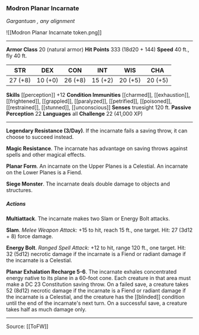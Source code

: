 ### Modron Planar Incarnate
_Gargantuan , any alignment_

![[Modron Planar Incarnate token.png]]


---

**Armor Class** 20 (natural armor)
**Hit Points** 333 (18d20 + 144)
**Speed** 40 ft., fly 40 ft.

| STR     | DEX     | CON     | INT     | WIS     | CHA     |
|---------|---------|---------|---------|---------|---------|
| 27 (+8) | 10 (+0) | 26 (+8) | 15 (+2) | 20 (+5) | 20 (+5) |

**Skills** [[perception]] +12
**Condition Immunities** [[charmed]], [[exhaustion]], [[frightened]], [[grappled]], [[paralyzed]], [[petrified]], [[poisoned]], [[restrained]], [[stunned]], [[unconscious]]
**Senses** truesight 120 ft.
**Passive Perception** 22
**Languages** all
**Challenge** 22 (41,000 XP)

---

**Legendary Resistance (3/Day)**. If the incarnate fails a saving throw, it can choose to succeed instead.

**Magic Resistance**. The incarnate has advantage on saving throws against spells and other magical effects.

**Planar Form**. An incarnate on the Upper Planes is a Celestial. An incarnate on the Lower Planes is a Fiend.

**Siege Monster**. The incarnate deals double damage to objects and structures.

##### Actions
**Multiattack**. The incarnate makes two Slam or Energy Bolt attacks.

**Slam**. _Melee Weapon Attack:_ +15 to hit, reach 15 ft., one target. Hit: 27 (3d12 + 8) force damage.

**Energy Bolt**. _Ranged Spell Attack:_ +12 to hit, range 120 ft., one target. Hit: 32 (5d12) necrotic damage if the incarnate is a Fiend or radiant damage if the incarnate is a Celestial.

**Planar Exhalation Recharge 5-6**. The incarnate exhales concentrated energy native to its plane in a 60-foot cone. Each creature in that area must make a DC 23 Constitution saving throw. On a failed save, a creature takes 52 (8d12) necrotic damage if the incarnate is a Fiend or radiant damage if the incarnate is a Celestial, and the creature has the [[blinded]] condition until the end of the incarnate's next turn. On a successful save, a creature takes half as much damage only.


---

Source: [[ToFW]]